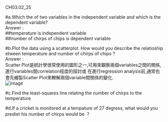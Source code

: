 CH03.02_25

#a.Which the of two variables in the independent variable and which is the dependent variable?  
Answer :  
##temperature is independent variable  
##number of chirps of chips is dependent variable

#b.Plot the data using a scatterplot. How would you describe the relatioship etween temperature and number of chirps of chips ?   
Answer :  
Scatter Plot是統計學很常使用的圖形之一,可用來觀察兩個variables之間的關係,進行variables間correlation程度的探討或 在進行regression analysis前,通常也會先繪製Scatter Plot來瞭解兩個variable間關係的變化.  
![image](https://github.com/user-attachments/assets/eebe9439-de1a-4399-943d-ec078ef2d46a)


#c.Find the least-squares line relating the number of chirps to the temperature 


#d.If a cricket is monitored at a tempature of 27 degress, what would you prediet his number of chirps would be ？
